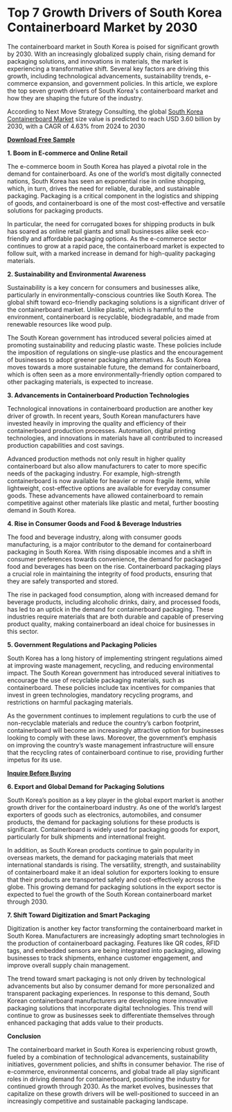# Top 7 Growth Drivers of South Korea Containerboard Market by 2030

The containerboard market in South Korea is poised for significant growth by 2030. With an increasingly globalized supply chain, rising demand for packaging solutions, and innovations in materials, the market is experiencing a transformative shift. Several key factors are driving this growth, including technological advancements, sustainability trends, e-commerce expansion, and government policies. In this article, we explore the top seven growth drivers of South Korea's containerboard market and how they are shaping the future of the industry.

According to Next Move Strategy Consulting, the global [South Korea Containerboard Market](https://www.nextmsc.com/report/south-korea-containerboard-market) size value is predicted to reach USD 3.60 billion by 2030, with a CAGR of 4.63% from 2024 to 2030

[**Download Free Sample**](https://www.nextmsc.com/south-korea-containerboard-market/request-sample)

**1. Boom in E-commerce and Online Retail**

The e-commerce boom in South Korea has played a pivotal role in the demand for containerboard. As one of the world’s most digitally connected nations, South Korea has seen an exponential rise in online shopping, which, in turn, drives the need for reliable, durable, and sustainable packaging. Packaging is a critical component in the logistics and shipping of goods, and containerboard is one of the most cost-effective and versatile solutions for packaging products.

In particular, the need for corrugated boxes for shipping products in bulk has soared as online retail giants and small businesses alike seek eco-friendly and affordable packaging options. As the e-commerce sector continues to grow at a rapid pace, the containerboard market is expected to follow suit, with a marked increase in demand for high-quality packaging materials.

**2. Sustainability and Environmental Awareness**

Sustainability is a key concern for consumers and businesses alike, particularly in environmentally-conscious countries like South Korea. The global shift toward eco-friendly packaging solutions is a significant driver of the containerboard market. Unlike plastic, which is harmful to the environment, containerboard is recyclable, biodegradable, and made from renewable resources like wood pulp.

The South Korean government has introduced several policies aimed at promoting sustainability and reducing plastic waste. These policies include the imposition of regulations on single-use plastics and the encouragement of businesses to adopt greener packaging alternatives. As South Korea moves towards a more sustainable future, the demand for containerboard, which is often seen as a more environmentally-friendly option compared to other packaging materials, is expected to increase.

**3. Advancements in Containerboard Production Technologies**

Technological innovations in containerboard production are another key driver of growth. In recent years, South Korean manufacturers have invested heavily in improving the quality and efficiency of their containerboard production processes. Automation, digital printing technologies, and innovations in materials have all contributed to increased production capabilities and cost savings.

Advanced production methods not only result in higher quality containerboard but also allow manufacturers to cater to more specific needs of the packaging industry. For example, high-strength containerboard is now available for heavier or more fragile items, while lightweight, cost-effective options are available for everyday consumer goods. These advancements have allowed containerboard to remain competitive against other materials like plastic and metal, further boosting demand in South Korea.

**4. Rise in Consumer Goods and Food & Beverage Industries**

The food and beverage industry, along with consumer goods manufacturing, is a major contributor to the demand for containerboard packaging in South Korea. With rising disposable incomes and a shift in consumer preferences towards convenience, the demand for packaged food and beverages has been on the rise. Containerboard packaging plays a crucial role in maintaining the integrity of food products, ensuring that they are safely transported and stored.

The rise in packaged food consumption, along with increased demand for beverage products, including alcoholic drinks, dairy, and processed foods, has led to an uptick in the demand for containerboard packaging. These industries require materials that are both durable and capable of preserving product quality, making containerboard an ideal choice for businesses in this sector.

**5. Government Regulations and Packaging Policies**

South Korea has a long history of implementing stringent regulations aimed at improving waste management, recycling, and reducing environmental impact. The South Korean government has introduced several initiatives to encourage the use of recyclable packaging materials, such as containerboard. These policies include tax incentives for companies that invest in green technologies, mandatory recycling programs, and restrictions on harmful packaging materials.

As the government continues to implement regulations to curb the use of non-recyclable materials and reduce the country’s carbon footprint, containerboard will become an increasingly attractive option for businesses looking to comply with these laws. Moreover, the government’s emphasis on improving the country’s waste management infrastructure will ensure that the recycling rates of containerboard continue to rise, providing further impetus for its use.

[**Inquire Before Buying**](https://www.nextmsc.com/south-korea-containerboard-market/inquire-before-buying)

**6. Export and Global Demand for Packaging Solutions**

South Korea’s position as a key player in the global export market is another growth driver for the containerboard industry. As one of the world’s largest exporters of goods such as electronics, automobiles, and consumer products, the demand for packaging solutions for these products is significant. Containerboard is widely used for packaging goods for export, particularly for bulk shipments and international freight.

In addition, as South Korean products continue to gain popularity in overseas markets, the demand for packaging materials that meet international standards is rising. The versatility, strength, and sustainability of containerboard make it an ideal solution for exporters looking to ensure that their products are transported safely and cost-effectively across the globe. This growing demand for packaging solutions in the export sector is expected to fuel the growth of the South Korean containerboard market through 2030.

**7. Shift Toward Digitization and Smart Packaging**

Digitization is another key factor transforming the containerboard market in South Korea. Manufacturers are increasingly adopting smart technologies in the production of containerboard packaging. Features like QR codes, RFID tags, and embedded sensors are being integrated into packaging, allowing businesses to track shipments, enhance customer engagement, and improve overall supply chain management.

The trend toward smart packaging is not only driven by technological advancements but also by consumer demand for more personalized and transparent packaging experiences. In response to this demand, South Korean containerboard manufacturers are developing more innovative packaging solutions that incorporate digital technologies. This trend will continue to grow as businesses seek to differentiate themselves through enhanced packaging that adds value to their products.

**Conclusion**

The containerboard market in South Korea is experiencing robust growth, fueled by a combination of technological advancements, sustainability initiatives, government policies, and shifts in consumer behavior. The rise of e-commerce, environmental concerns, and global trade all play significant roles in driving demand for containerboard, positioning the industry for continued growth through 2030. As the market evolves, businesses that capitalize on these growth drivers will be well-positioned to succeed in an increasingly competitive and sustainable packaging landscape.
